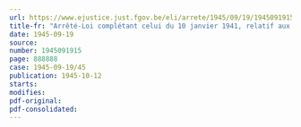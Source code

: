 ```yaml
---
url: https://www.ejustice.just.fgov.be/eli/arrete/1945/09/19/1945091915/justel
title-fr: "Arrêté-Loi complétant celui du 10 janvier 1941, relatif aux mesures de dépossession effectuées par l'ennemi"
date: 1945-09-19
source:
number: 1945091915
page: 888888
case: 1945-09-19/45
publication: 1945-10-12
starts:
modifies:
pdf-original:
pdf-consolidated:
---
```


